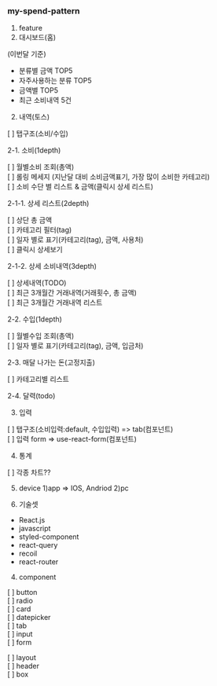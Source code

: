 ### my-spend-pattern

1. feature
1. 대시보드(홈)

(이번달 기준)

- 분류별 금액 TOP5
- 자주사용하는 분류 TOP5
- 금액별 TOP5
- 최근 소비내역 5건

2.  내역(토스)

[ ] 탭구조(소비/수입)

2-1. 소비(1depth)

[ ] 월별소비 조회(총액)\
[ ] 롤링 메세지 (지난달 대비 소비금액표기, 가장 많이 소비한 카테고리)\
[ ] 소비 수단 별 리스트 & 금액(클릭시 상세 리스트)

2-1-1. 상세 리스트(2depth)

[ ] 상단 총 금액\
[ ] 카테고리 필터(tag)\
[ ] 일자 별로 표기(카테고리(tag), 금액, 사용처)\
[ ] 클릭시 상세보기

2-1-2. 상세 소비내역(3depth)

[ ] 상세내역(TODO)\
[ ] 최근 3개월간 거래내역(거래횟수, 총 금액)\
[ ] 최근 3개월간 거래내역 리스트

2-2. 수입(1depth)

[ ] 월별수입 조회(총액)\
[ ] 일자 별로 표기(카테고리(tag), 금액, 입금처)

2-3. 매달 나가는 돈(고정지출)

[ ] 카테고리별 리스트

2-4. 달력(todo)

3.  입력

[ ] 탭구조(소비입력:default, 수입입력) => tab(컴포넌트)\
[ ] 입력 form => use-react-form(컴포넌트)

4. 통계

[ ] 각종 차트??

5. device
   1)app => IOS, Andriod
   2)pc

6. 기술셋

- React.js
- javascript
- styled-component
- react-query
- recoil
- react-router

4. component

[ ] button\
[ ] radio\
[ ] card\
[ ] datepicker\
[ ] tab\
[ ] input\
[ ] form

[ ] layout\
[ ] header\
[ ] box
